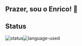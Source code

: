## Prazer, sou o Enrico! 👋


## Status
<div style="display: flex; gap: 2; jusfiy-content: center">
  <img src="https://github-readme-stats.vercel.app/api?username=encattani&show_icons=true&theme=neon" alt="status">
  <img src="https://github-readme-stats.vercel.app/api/top-langs/?username=encattani&layout=compact&theme=neon" alt="language-used">
</div>
